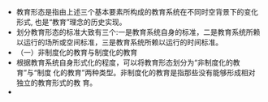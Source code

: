 - 教育形态是指由上述三个基本要素所构成的教育系统在不同时空背景下的变化形式,
  也是“教育”理念的历史实现。
- 划分教育形态的标准大致有三个:一是教育系统自身的标准，二是教育系统所赖以运行的场所或空间标准，三是教育系统所赖以运行的时间标准。
- （一）非制度化的教育与制度化的教育
- 根据教育系统自身形式化的程度，可以将教育形态划分为“非制度化的教育”与“制度
  化的教育”两种类型。非制度化的教育是指那些没有能够形成相对独立的教育形式的教
  育。
-